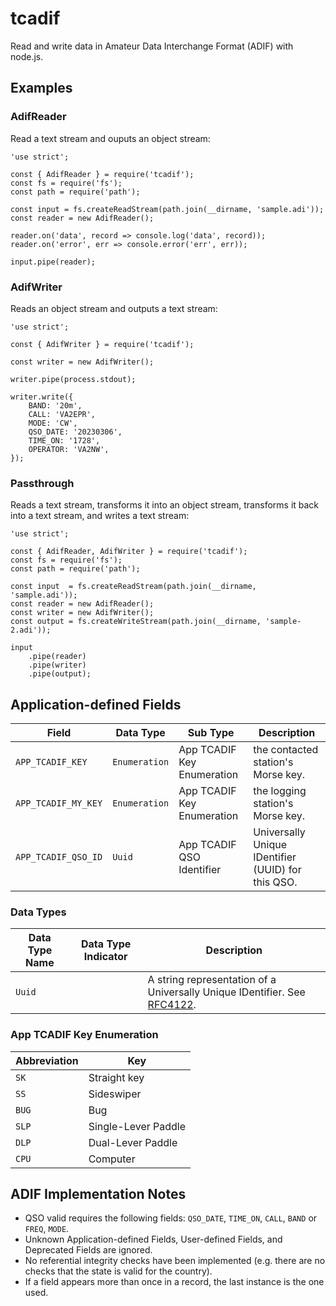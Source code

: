# tcadif

Read and write data in Amateur Data Interchange Format (ADIF) with node.js.

## Examples

###  AdifReader

Read a text stream and ouputs an object stream:

```
'use strict';

const { AdifReader } = require('tcadif');
const fs = require('fs');
const path = require('path');

const input = fs.createReadStream(path.join(__dirname, 'sample.adi'));
const reader = new AdifReader();

reader.on('data', record => console.log('data', record));
reader.on('error', err => console.error('err', err));

input.pipe(reader);
```

### AdifWriter

Reads an object stream and outputs a text stream:

```
'use strict';

const { AdifWriter } = require('tcadif');

const writer = new AdifWriter();

writer.pipe(process.stdout);

writer.write({
    BAND: '20m',
    CALL: 'VA2EPR',
    MODE: 'CW',
    QSO_DATE: '20230306',
    TIME_ON: '1728',
    OPERATOR: 'VA2NW',
});
```

### Passthrough

Reads a text stream, transforms it into an object stream, transforms it
back into a text stream, and writes a text stream:

```
'use strict';

const { AdifReader, AdifWriter } = require('tcadif');
const fs = require('fs');
const path = require('path');

const input  = fs.createReadStream(path.join(__dirname, 'sample.adi'));
const reader = new AdifReader();
const writer = new AdifWriter();
const output = fs.createWriteStream(path.join(__dirname, 'sample-2.adi'));

input
    .pipe(reader)
    .pipe(writer)
    .pipe(output);
```

## Application-defined Fields

| Field | Data Type | Sub Type | Description |
|------------|------|-----|----|
| `APP_TCADIF_KEY` | `Enumeration` | App TCADIF Key Enumeration | the contacted station's Morse key. |
| `APP_TCADIF_MY_KEY` | `Enumeration` | App TCADIF Key Enumeration | the logging station's Morse key. |
| `APP_TCADIF_QSO_ID` | `Uuid` | App TCADIF QSO Identifier | Universally Unique IDentifier (UUID) for this QSO. |

### Data Types

| Data Type Name | Data Type Indicator | Description |
|----------------|---------------------|-------------|
| `Uuid` | | A string representation of a Universally Unique IDentifier. See [RFC4122](https://datatracker.ietf.org/doc/html/rfc4122). |

### App TCADIF Key Enumeration

| Abbreviation | Key |
|------|-------------|
| `SK` | Straight key |
| `SS` | Sideswiper |
| `BUG` | Bug |
| `SLP` | Single-Lever Paddle |
| `DLP` | Dual-Lever Paddle |
| `CPU` | Computer 

## ADIF Implementation Notes

- QSO valid requires the following fields: `QSO_DATE`, `TIME_ON`, `CALL`, `BAND` or `FREQ`, `MODE`.
- Unknown Application-defined Fields, User-defined Fields, and Deprecated Fields are ignored.
- No referential integrity checks have been implemented (e.g. there are no checks that the state is valid for the country).
- If a field appears more than once in a record, the last instance is the one used.
